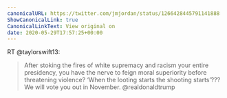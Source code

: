 ```yaml
---
canonicalURL: https://twitter.com/jmjordan/status/1266428445791141888
ShowCanonicalLink: true
CanonicalLinkText: View original on
date: 2020-05-29T17:57:25+00:00
---
```

RT @taylorswift13:
> After stoking the fires of white supremacy and racism your entire presidency, you have the nerve to feign moral superiority before threatening violence? ‘When the looting starts the shooting starts’??? We will vote you out in November. @realdonaldtrump